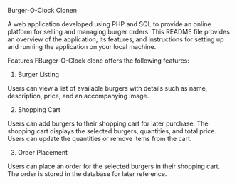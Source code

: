 Burger-O-Clock Clonen

A web application developed using PHP and SQL to provide an online platform for selling and managing burger orders. This README file provides an overview of the application, its features, and instructions for setting up and running the application on your local machine.

Features
FBurger-O-Clock clone offers the following features:

1. Burger Listing

Users can view a list of available burgers with details such as name, description, price, and an accompanying image.

2. Shopping Cart

Users can add burgers to their shopping cart for later purchase.
The shopping cart displays the selected burgers, quantities, and total price.
Users can update the quantities or remove items from the cart.

3. Order Placement

Users can place an order for the selected burgers in their shopping cart.
The order is stored in the database for later reference.

